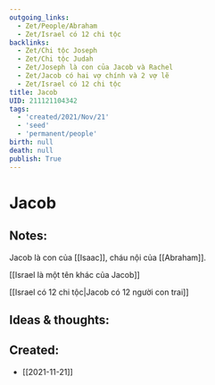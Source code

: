 ```yaml
---
outgoing_links:
  - Zet/People/Abraham
  - Zet/Israel có 12 chi tộc
backlinks:
  - Zet/Chi tộc Joseph
  - Zet/Chi tộc Judah
  - Zet/Joseph là con của Jacob và Rachel
  - Zet/Jacob có hai vợ chính và 2 vợ lẽ
  - Zet/Israel có 12 chi tộc
title: Jacob
UID: 211121104342
tags:
  - 'created/2021/Nov/21'
  - 'seed'
  - 'permanent/people'
birth: null
death: null
publish: True
---
```

# Jacob

## Notes:
Jacob là con của [[Isaac]], cháu nội của [[Abraham]].

[[Israel là một tên khác của Jacob]]

[[Israel có 12 chi tộc|Jacob có 12 người con trai]]

## Ideas & thoughts:

## Created:
- [[2021-11-21]]
